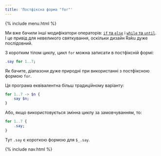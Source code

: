 ```yaml
---
title: 'Постфіксна форма "for"'
---
```


{% include menu.html %}

Ми вже бачили інші модифікатори операторів: [`if` та `else`](/uk/essentials/conditional-checks/modifiers) і [`while` та `until`](/uk/essentials/loops/modifiers). І це привід для невеликого святкування, оскільки дизайн Raku дуже послідовний.

З коротким тілом циклу, цикл `for` можна записати в постфіксній формі:

```raku
.say for 1..7;
```

Як бачите, діапазони дуже природні при використанні з постфіксною формою `for`.

Ця програма еквівалентна більш традиційному варіанту:

```raku
for 1..7 -> $n {
    say $n;
}
```

Або, якщо використовується змінна циклу за замовчуванням, то:

```raku
for 1..7 {
    .say;
}
```

Тут `.say` є короткою формою для `$_.say`.


{% include nav.html %}